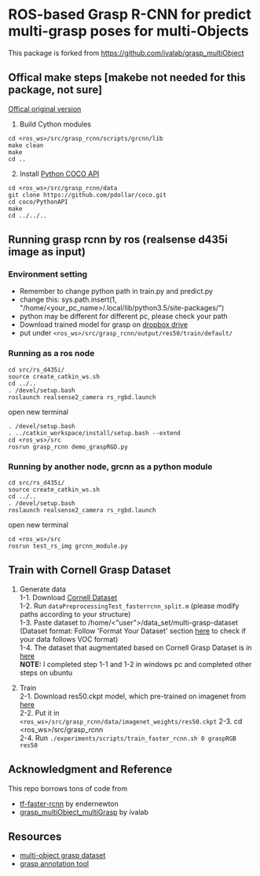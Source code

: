 # ROS-based Grasp R-CNN for predict multi-grasp poses for multi-Objects 
This package is forked from https://github.com/ivalab/grasp_multiObject

## **Offical make steps [makebe not needed for this package, not sure]**

[Offical original version](https://github.com/ivalab/grasp_multiObject)

1. Build Cython modules
```
cd <ros_ws>/src/grasp_rcnn/scripts/grcnn/lib
make clean
make
cd ..
```

2. Install [Python COCO API](https://github.com/cocodataset/cocoapi)
```
cd <ros_ws>/src/grasp_rcnn/data
git clone https://github.com/pdollar/coco.git
cd coco/PythonAPI
make
cd ../../..
```

## **Running grasp rcnn by ros (realsense d435i image as input)**

### Environment setting
- Remember to change python path in train.py and predict.py
- change this: sys.path.insert(1, "/home/<your_pc_name>/.local/lib/python3.5/site-packages/")
- python may be different for different pc, please check your path
- Download trained model for grasp on [dropbox drive](https://www.dropbox.com/s/ldapcpanzqdu7tc/models.zip?dl=0) 
- put under `<ros_ws>/src/grasp_rcnn/output/res50/train/default/`

### Running as a ros node
```  
cd src/rs_d435i/
source create_catkin_ws.sh
cd ../..
. /devel/setup.bash
roslaunch realsense2_camera rs_rgbd.launch
```

open new terminal    

```
. /devel/setup.bash 
. ../catkin_workspace/install/setup.bash --extend
cd <ros_ws>/src
rosrun grasp_rcnn demo_graspRGD.py
```

### Running by another node, grcnn as a python module
```  
cd src/rs_d435i/
source create_catkin_ws.sh
cd ../..
. /devel/setup.bash
roslaunch realsense2_camera rs_rgbd.launch
```

open new terminal  

```  
cd <ros_ws>/src
rosrun test_rs_img grcnn_module.py
```

## **Train with Cornell Grasp Dataset**
1. Generate data   
1-1. Download [Cornell Dataset](http://pr.cs.cornell.edu/grasping/rect_data/data.php)   
1-2. Run `dataPreprocessingTest_fasterrcnn_split.m` (please modify paths according to your structure)   
1-3. Paste dataset to /home/<"user">/data_set/multi-grasp-dataset    (Dataset format: Follow 'Format Your Dataset' section [here](https://github.com/zeyuanxy/fast-rcnn/tree/master/help/train) to check if your data follows   VOC format)   
1-4. The dataset that augmentated based on Cornell Grasp Dataset is in [here](https://drive.google.com/drive/folders/1AVlwtJG-NlBSUeCGOy23H4a6jeMGodGm)    
**NOTE:** I completed step 1-1 and 1-2 in windows pc and completed other steps on ubuntu 

2. Train   
2-1. Download res50.ckpt model, which pre-trained on imagenet from [here](https://drive.google.com/drive/folders/1QHoi2JLj02UxOtt01ufwMJJEHhT632QN)   
2-2. Put it in `<ros_ws>/src/grasp_rcnn/data/imagenet_weights/res50.ckpt` 
2-3. cd <ros_ws>/src/grasp_rcnn    
2-4. Run `./experiments/scripts/train_faster_rcnn.sh 0 graspRGB res50`   

 
## **Acknowledgment and Reference**

This repo borrows tons of code from
- [tf-faster-rcnn](https://github.com/endernewton/tf-faster-rcnn) by endernewton
- [grasp_multiObject_multiGrasp](https://github.com/ivalab/grasp_multiObject_multiGrasp) by ivalab

## **Resources**
- [multi-object grasp dataset](https://github.com/ivalab/grasp_multiObject)
- [grasp annotation tool](https://github.com/ivalab/grasp_annotation_tool)
